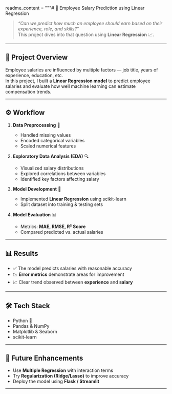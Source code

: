 readme_content = """# 💼 Employee Salary Prediction using Linear Regression  

> *“Can we predict how much an employee should earn based on their experience, role, and skills?”*  
This project dives into that question using **Linear Regression** 📈.  

---

## 📌 Project Overview  
Employee salaries are influenced by multiple factors — job title, years of experience, education, etc.  
In this project, I built a **Linear Regression model** to predict employee salaries and evaluate how well machine learning can estimate compensation trends.  

---

## ⚙️ Workflow  

1. **Data Preprocessing** 🧹  
   - Handled missing values  
   - Encoded categorical variables  
   - Scaled numerical features  

2. **Exploratory Data Analysis (EDA)** 🔍  
   - Visualized salary distributions  
   - Explored correlations between variables  
   - Identified key factors affecting salary  

3. **Model Development** 🤖  
   - Implemented **Linear Regression** using scikit-learn  
   - Split dataset into training & testing sets  

4. **Model Evaluation** 📊  
   - Metrics: **MAE, RMSE, R² Score**  
   - Compared predicted vs. actual salaries  

---

## 📊 Results  

- ✅ The model predicts salaries with reasonable accuracy  
- 📉 **Error metrics** demonstrate areas for improvement  
- 📈 Clear trend observed between **experience** and **salary**  

---

## 🛠️ Tech Stack  

- Python 🐍  
- Pandas & NumPy  
- Matplotlib & Seaborn  
- scikit-learn  

---

## 🔮 Future Enhancements  

- Use **Multiple Regression** with interaction terms  
- Try **Regularization (Ridge/Lasso)** to improve accuracy  
- Deploy the model using **Flask / Streamlit**  

---

